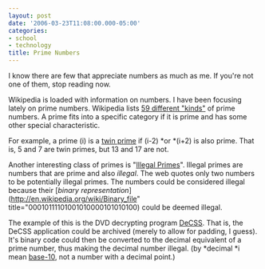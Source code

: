 ```yaml
---
layout: post
date: '2006-03-23T11:08:00.000-05:00'
categories:
- school
- technology
title: Prime Numbers
---
```


I know there are few that appreciate numbers as much as me. If you're not one of them, stop reading now.

Wikipedia is loaded with information on numbers. I have been focusing lately on prime numbers. Wikipedia lists [59 different "kinds"](http://en.wikipedia.org/wiki/List_of_prime_numbers) of prime numbers. A prime fits into a specific category if it is prime and has some other special characteristic.

For example, a prime (i) is a [twin prime](http://en.wikipedia.org/wiki/Twin_prime) if (i-2) *or *(i+2) is also prime. That is, 5 and 7 are twin primes, but 13 and 17 are not.

Another interesting class of primes is "[Illegal Primes](http://en.wikipedia.org/wiki/Illegal_prime)". Illegal primes are numbers that are prime and also *illegal*. The web quotes only two numbers to be potentially illegal primes. The numbers could be considered illegal because their [*binary representation*](http://en.wikipedia.org/wiki/Binary_file" title="00010111101001010000101010100) could be deemed illegal.

The example of this is the DVD decrypting program [DeCSS](http://en.wikipedia.org/wiki/DeCSS). That is, the DeCSS application could be archived (merely to allow for padding, I guess). It's binary code could then be converted to the decimal equivalent of a prime number, thus making the decimal number illegal. (by *decimal *i mean [base-10](http://en.wikipedia.org/wiki/Base_10), not a number with a decimal point.)